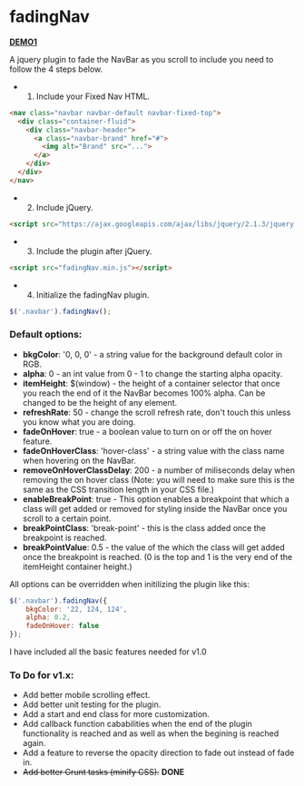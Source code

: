 # fadingNav

**[DEMO1](http://amir5000.github.io/fadingNav/)**

A jquery plugin to fade the NavBar as you scroll to include you need to follow the 4 steps below.


* 1. Include your Fixed Nav HTML.

```html
<nav class="navbar navbar-default navbar-fixed-top">
  <div class="container-fluid">
    <div class="navbar-header">
      <a class="navbar-brand" href="#">
        <img alt="Brand" src="...">
      </a>
    </div>
  </div>
</nav>
```

* 2. Include jQuery.

```html
<script src="https://ajax.googleapis.com/ajax/libs/jquery/2.1.3/jquery.min.js"></script>
```

* 3. Include the plugin after jQuery.

```html
<script src="fadingNav.min.js"></script>
```

* 4. Initialize the fadingNav plugin.

```javascript
$('.navbar').fadingNav();
```

### Default options:

* **bkgColor**: '0, 0, 0' - a string value for the background default color in RGB.
* **alpha**: 0 - an int value from 0 - 1 to change the starting alpha opacity.
* **itemHeight**: $(window) - the height of a container selector that once you reach the end of it the NavBar becomes 100% alpha. Can be changed to be the height of any element.
* **refreshRate**: 50 - change the scroll refresh rate, don't touch this unless you know what you are doing.
* **fadeOnHover**: true - a boolean value to turn on or off the on hover feature.
* **fadeOnHoverClass**: 'hover-class' - a string value with the class name when hovering on the NavBar.
* **removeOnHoverClassDelay**: 200 - a number of miliseconds delay when removing the on hover class (Note: you will need to make sure this is the same as the CSS transition length in your CSS file.)
* **enableBreakPoint**: true - This option enables a breakpoint that which a class will get added or removed for styling inside the NavBar once you scroll to a certain point.
* **breakPointClass**: 'break-point' - this is the class added once the breakpoint is reached.
* **breakPointValue**: 0.5 - the value of the which the class will get added once the breakpoint is reached. (0 is the top and 1 is the very end of the itemHeight container height.)

All options can be overridden when initilizing the plugin like this:

```javascript
$('.navbar').fadingNav({
    bkgColor: '22, 124, 124',
    alpha: 0.2,
    fadeOnHover: false
});
```

I have included all the basic features needed for v1.0

### To Do for v1.x:
* Add better mobile scrolling effect.
* Add better unit testing for the plugin.
* Add a start and end class for more customization.
* Add callback function cababilities when the end of the plugin functionality is reached and as well as when the begining is reached again.
* Add a feature to reverse the opacity direction to fade out instead of fade in.
* ~~Add better Grunt tasks (minify CSS).~~ **DONE**
